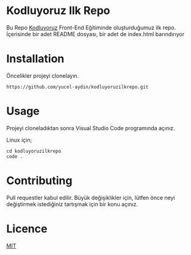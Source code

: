 # Kodluyoruz Ilk Repo

Bu Repo [Kodluyoruz](https://www.kodluyoruz.org/)  Front-End Eğitiminde oluşturduğumuz ilk repo. İçerisinde bir adet README dosyası, bir adet de index.html barındırıyor

# Installation

Öncelikler projeyi clonelayın. 

    https://github.com/yucel-aydin/kodluyoruzilkrepo.git

# Usage
Projeyi cloneladıktan sonra Visual Studio Code programında açınız.

Linux için;

    cd kodluyoruzilkrepo
    code .

# Contributing
Pull requestler kabul edilir. Büyük değişiklikler için, lütfen önce neyi değiştirmek istediğiniz tartışmak için bir konu açınız.
# Licence
[MIT](https://choosealicense.com/licenses/mit/)
